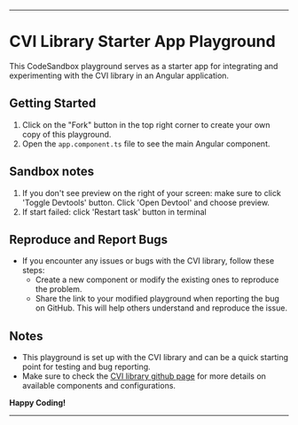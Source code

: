 ---

# CVI Library Starter App Playground

This CodeSandbox playground serves as a starter app for integrating and experimenting with the CVI library in an Angular application.

## Getting Started

1. Click on the "Fork" button in the top right corner to create your own copy of this playground.
2. Open the `app.component.ts` file to see the main Angular component.

## Sandbox notes

1. If you don't see preview on the right of your screen: make sure to click 'Toggle Devtools' button. Click 'Open Devtool' and choose preview.
2. If start failed: click 'Restart task' button in terminal

## Reproduce and Report Bugs

- If you encounter any issues or bugs with the CVI library, follow these steps:
  - Create a new component or modify the existing ones to reproduce the problem.
  - Share the link to your modified playground when reporting the bug on GitHub. This will help others understand and reproduce the issue.

## Notes

- This playground is set up with the CVI library and can be a quick starting point for testing and bug reporting.
- Make sure to check the [CVI library github page](https://github.com/e-gov/cvi) for more details on available components and configurations.

**Happy Coding!**

---